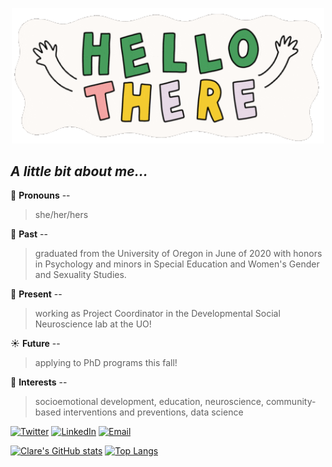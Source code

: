 <p align="center">
  
<img width="500" src="https://github.com/clarefmccann/clarefmccann/blob/main/hello_gif.gif" alt="Hello there!"> 

</p>
   
## *A little bit about me...*
   
🌷  **Pronouns** -- 
> she/her/hers

🌟  **Past** -- 
> graduated from the University of Oregon in June of 2020 with honors in Psychology and minors in Special Education and Women's Gender and Sexuality Studies. 

🌲  **Present** -- 
> working as Project Coordinator in the Developmental Social Neuroscience lab at the UO!

☀️  **Future** -- 
> applying to PhD programs this fall!

🧠  **Interests** -- 
> socioemotional development, education, neuroscience, community-based interventions and preventions, data science

[![Twitter][1.2]][1] [![LinkedIn][3.2]][2] [![Email][2.2]][3]


[1.2]: https://img.icons8.com/doodle/60/000000/twitter--v1.png
[3.2]: https://img.icons8.com/doodle/60/000000/linkedin--v2.png
[2.2]: https://img.icons8.com/doodle/60/000000/mail-with-wings.png


[1]: https://twitter.com/clarefmccann 
[2]: https://www.linkedin.com/in/clare-mccann-9a5172192/
[3]: cmccann2@uoregon.edu
  


[![Clare's GitHub stats](https://github-readme-stats.vercel.app/api?username=clarefmccann&count_private=true&show_icons=true&theme=dracula)](https://github.com/anuraghazra/github-readme-stats) [![Top Langs](https://github-readme-stats.vercel.app/api/top-langs/?username=clarefmccann&layout=compact&theme=dracula)](https://github.com/anuraghazra/github-readme-stats)
